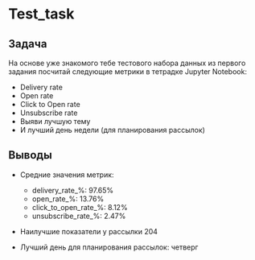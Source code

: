 # Test_task

## Задача

На основе уже знакомого тебе тестового набора данных из первого задания посчитай следующие метрики в тетрадке Jupyter Notebook:
- Delivery rate
- Open rate
- Click to Open rate
- Unsubscribe rate
- Выяви лучшую тему
- И лучший день недели (для планирования рассылок)

## Выводы

- Средние значения метрик:

   - delivery_rate_%: 97.65%
   - open_rate_%: 13.76%
   - сlick_to_open_rate_%: 8.12%
   - unsubscribe_rate_%: 2.47%
   
- Наилучшие показатели у рассылки 204
- Лучший день для планирования рассылок: четверг
